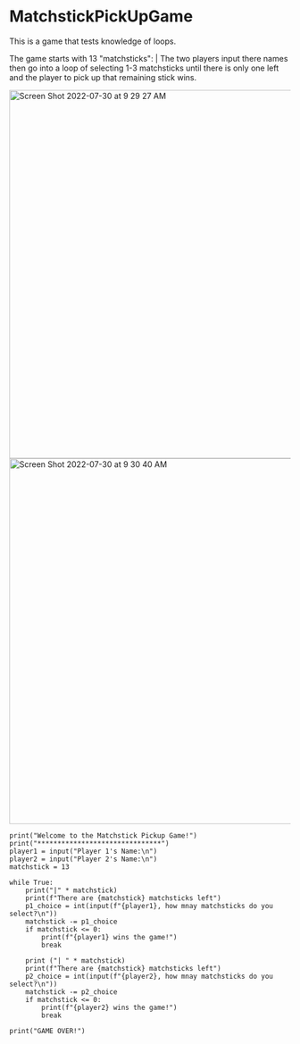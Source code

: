 # MatchstickPickUpGame

This is a game that tests knowledge of loops. 

The game starts with 13 "matchsticks": |
The two players input there names then go into a loop of selecting 1-3 matchsticks until there is only one left and the player to pick up that remaining stick wins. 

<img width="660" alt="Screen Shot 2022-07-30 at 9 29 27 AM" src="https://user-images.githubusercontent.com/66803124/181916524-189824a5-89e0-4f3c-9317-9675e02b11ce.png">


<img width="655" alt="Screen Shot 2022-07-30 at 9 30 40 AM" src="https://user-images.githubusercontent.com/66803124/181916571-1114bbdd-03ae-4116-9210-ef3e2dafa946.png">

```
print("Welcome to the Matchstick Pickup Game!")
print("*******************************")
player1 = input("Player 1's Name:\n")
player2 = input("Player 2's Name:\n")
matchstick = 13

while True:
    print("|" * matchstick)
    print(f"There are {matchstick} matchsticks left")
    p1_choice = int(input(f"{player1}, how mnay matchsticks do you select?\n"))
    matchstick -= p1_choice
    if matchstick <= 0:
        print(f"{player1} wins the game!")
        break

    print ("| " * matchstick)
    print(f"There are {matchstick} matchsticks left")
    p2_choice = int(input(f"{player2}, how mnay matchsticks do you select?\n"))
    matchstick -= p2_choice
    if matchstick <= 0:
        print(f"{player2} wins the game!")
        break

print("GAME OVER!")
```
